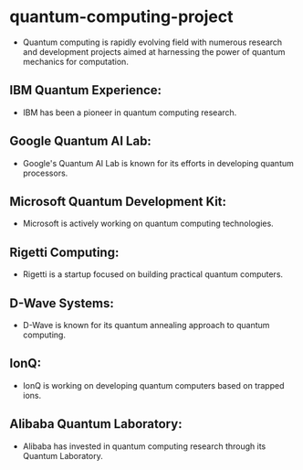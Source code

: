 # quantum-computing-project
- Quantum computing is rapidly evolving field with numerous research and development projects aimed at harnessing the power of quantum mechanics for computation.
## IBM Quantum Experience:
- IBM has been a pioneer in quantum computing research.
## Google Quantum AI Lab:
- Google's Quantum AI Lab is known for its efforts in developing quantum processors.
## Microsoft Quantum Development Kit:
- Microsoft is actively working on quantum computing technologies.
## Rigetti Computing:
- Rigetti is  a startup focused on building practical quantum computers.
## D-Wave Systems:
- D-Wave is known for its quantum annealing approach to quantum computing.
## IonQ:
- IonQ is working on developing quantum computers based on trapped ions.
## Alibaba Quantum Laboratory:
- Alibaba has invested in quantum computing research through its Quantum Laboratory.
